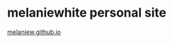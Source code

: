 # melaniewhite personal site

<a href="http://melaniew.github.io" target="new_window">melaniew.github.io</a>

